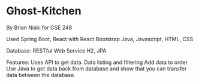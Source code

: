 # Ghost-Kitchen
By Brian Niski for CSE 248

Used Spring Boot, React with React Bootstrap
Java, Javascript, HTML, CSS

Database:
RESTful Web Service
H2, JPA

Features:
Uses API to get data.
Data listing and filtering
Add data to order
Use Java to get data back from database and show that you can transfer data between the database.
